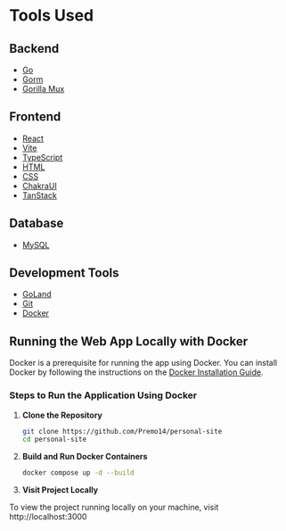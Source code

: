 # Tools Used

## Backend
- [Go](https://golang.org/)
- [Gorm](https://gorm.io/)
- [Gorilla Mux](https://github.com/gorilla/mux)

## Frontend
- [React](https://reactjs.org/)
- [Vite](https://vitejs.dev/)
- [TypeScript](https://www.typescriptlang.org/)
- [HTML](https://developer.mozilla.org/en-US/docs/Web/HTML)
- [CSS](https://developer.mozilla.org/en-US/docs/Web/CSS)
- [ChakraUI](https://chakra-ui.com/)
- [TanStack](https://tanstack.com/)

## Database
- [MySQL](https://www.mysql.com/)

## Development Tools
- [GoLand](https://www.jetbrains.com/goland/)
- [Git](https://git-scm.com/)
- [Docker](https://www.docker.com/)

## Running the Web App Locally with Docker

Docker is a prerequisite for running the app using Docker. You can install Docker by following the instructions on the [Docker Installation Guide](https://docs.docker.com/get-docker/).

### Steps to Run the Application Using Docker

1. **Clone the Repository**

   ```bash
   git clone https://github.com/Premo14/personal-site
   cd personal-site

2. **Build and Run Docker Containers**

   ```bash
   docker compose up -d --build
   
3. **Visit Project Locally**

To view the project running locally on your machine, visit http://localhost:3000
